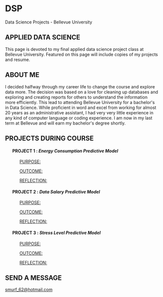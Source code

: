 # DSP
Data Science Projects - Bellevue University

## **APPLIED DATA SCIENCE**

This page is devoted to my final applied data science project class at Bellevue University. Featured on this page will include copies of my projects and resume. 

## **ABOUT ME**
I decided halfway through my career life to change the course and explore data more. The decision was based on a love for cleaning up databases and exploring and creating reports for others to understand the information more efficiently. This lead to attending Bellevue University for a bachelor's in Data Science. While proficient in word and excel from working for almost 20 years as an administrative assistant, I had very very little experience in any kind of computer language or coding experience. I am now in my last term at Bellevue and will earn my bachelor's degree shortly.

## **PROJECTS DURING COURSE**
<ul>

#### **PROJECT 1** : ***Energy Consumption Predictive Model***
<ul> 
  
<ins>  PURPOSE: </ins>
  
<ins>  OUTCOME: </ins>

<ins>  REFLECTION: </ins>

</ul>
  
#### **PROJECT 2** : ***Data Salary Predictive Model***
<ul> 
  
<ins>  PURPOSE: </ins>
  
<ins>  OUTCOME: </ins>

<ins>  REFLECTION: </ins>

</ul>

#### **PROJECT 3** : ***Stress Level Predictive Model***
<ul> 
  
<ins>  PURPOSE: </ins>
  
<ins>  OUTCOME: </ins>

<ins>  REFLECTION: </ins>

</ul>
</ul>
  
## **SEND A MESSAGE**
smurf_62@hotmail.com
